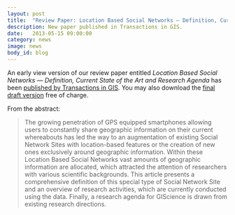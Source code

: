 ```yaml
---
layout: post
title:  "Review Paper: Location Based Social Networks — Definition, Current State of the Art and Research Agenda"
description: New paper published in Transactions in GIS.
date:   2013-05-15 09:00:00
category: news
image: news
body_id: blog
---
```


An early view version of our review paper entitled _Location Based Social Networks — Definition, Current State of the Art and Research Agenda_ has been [published by Transactions in GIS](http://onlinelibrary.wiley.com/doi/10.1111/tgis.12032/abstract). You may also download the [final draft version](/publications/2013/TGIS_LBSN_Review.pdf) free of charge.

From the abstract:

> The growing penetration of GPS equipped smartphones allowing users to constantly share geographic information on their current whereabouts has led the way to an augmentation of existing Social Network Sites with location-based features or the creation of new ones exclusively around geographic information. Within these Location Based Social Networks vast amounts of geographic information are allocated, which attracted the attention of researchers with various scientific backgrounds. This article presents a comprehensive definition of this special type of Social Network Site and an overview of research activities, which are currently conducted using the data. Finally, a research agenda for GIScience is drawn from existing research directions.
